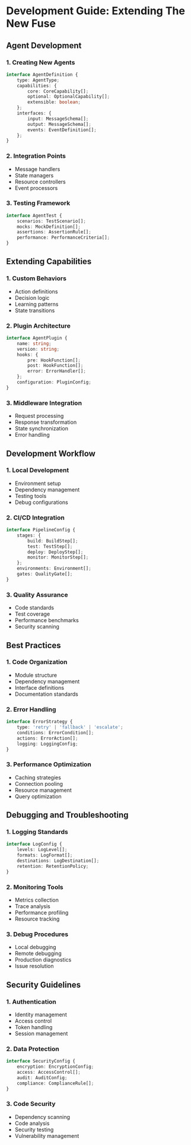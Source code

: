 # Development Guide: Extending The New Fuse

## Agent Development

### 1. Creating New Agents
```typescript
interface AgentDefinition {
    type: AgentType;
    capabilities: {
        core: CoreCapability[];
        optional: OptionalCapability[];
        extensible: boolean;
    };
    interfaces: {
        input: MessageSchema[];
        output: MessageSchema[];
        events: EventDefinition[];
    };
}
```

### 2. Integration Points
- Message handlers
- State managers
- Resource controllers
- Event processors

### 3. Testing Framework
```typescript
interface AgentTest {
    scenarios: TestScenario[];
    mocks: MockDefinition[];
    assertions: AssertionRule[];
    performance: PerformanceCriteria[];
}
```

## Extending Capabilities

### 1. Custom Behaviors
- Action definitions
- Decision logic
- Learning patterns
- State transitions

### 2. Plugin Architecture
```typescript
interface AgentPlugin {
    name: string;
    version: string;
    hooks: {
        pre: HookFunction[];
        post: HookFunction[];
        error: ErrorHandler[];
    };
    configuration: PluginConfig;
}
```

### 3. Middleware Integration
- Request processing
- Response transformation
- State synchronization
- Error handling

## Development Workflow

### 1. Local Development
- Environment setup
- Dependency management
- Testing tools
- Debug configurations

### 2. CI/CD Integration
```typescript
interface PipelineConfig {
    stages: {
        build: BuildStep[];
        test: TestStep[];
        deploy: DeployStep[];
        monitor: MonitorStep[];
    };
    environments: Environment[];
    gates: QualityGate[];
}
```

### 3. Quality Assurance
- Code standards
- Test coverage
- Performance benchmarks
- Security scanning

## Best Practices

### 1. Code Organization
- Module structure
- Dependency management
- Interface definitions
- Documentation standards

### 2. Error Handling
```typescript
interface ErrorStrategy {
    type: 'retry' | 'fallback' | 'escalate';
    conditions: ErrorCondition[];
    actions: ErrorAction[];
    logging: LoggingConfig;
}
```

### 3. Performance Optimization
- Caching strategies
- Connection pooling
- Resource management
- Query optimization

## Debugging and Troubleshooting

### 1. Logging Standards
```typescript
interface LogConfig {
    levels: LogLevel[];
    formats: LogFormat[];
    destinations: LogDestination[];
    retention: RetentionPolicy;
}
```

### 2. Monitoring Tools
- Metrics collection
- Trace analysis
- Performance profiling
- Resource tracking

### 3. Debug Procedures
- Local debugging
- Remote debugging
- Production diagnostics
- Issue resolution

## Security Guidelines

### 1. Authentication
- Identity management
- Access control
- Token handling
- Session management

### 2. Data Protection
```typescript
interface SecurityConfig {
    encryption: EncryptionConfig;
    access: AccessControl[];
    audit: AuditConfig;
    compliance: ComplianceRule[];
}
```

### 3. Code Security
- Dependency scanning
- Code analysis
- Security testing
- Vulnerability management